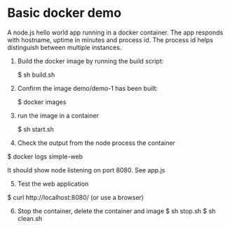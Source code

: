 # Basic docker demo
A node.js hello world app running in a docker container.
The app responds with hostname, uptime in minutes and process id.
The process id helps distinguish between multiple instances.

1. Build the docker image by running the build script:

   $ sh build.sh

2. Confirm the image demo/demo-1 has been built:

   $ docker images

3. run the image in a container

   $ sh start.sh

4. Check the output from the node process the container

  $ docker logs simple-web

  It should show node listening on port 8080. See app.js

5. Test the web application

  $ curl http://localhost:8080/ (or use a browser)

6. Stop the container, delete the container and image
  $ sh stop.sh
  $ sh clean.sh
